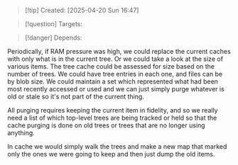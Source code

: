 
>[!tip] Created: [2025-04-20 Sun 16:47]

>[!question] Targets: 

>[!danger] Depends: 

Periodically, if RAM pressure was high, we could replace the current caches with only what is in the current tree. Or we could take a look at the size of various items. The tree cache could be assessed for size based on the number of trees. We could have tree entries in each one, and files can be by blob size. We could maintain a set which represented what had been most recently accessed or used and we can just simply purge whatever is old or stale so it's not part of the current thing.

All purging requires keeping the current item in fidelity, and so we really need a list of which top-level trees are being tracked or held so that the cache purging is done on old trees or trees that are no longer using anything. 

In cache we would simply walk the trees and make a new map that marked only the ones we were going to keep and then just dump the old items. 